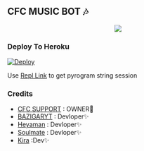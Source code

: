 <h2 align="centre">CFC MUSIC BOT 🎶</h2>



<p align="center">
  <img src="https://telegra.ph/file/1de0bea64669603771c9a.jpg">
</p>


### Deploy To Heroku</h4>

[![Deploy](https://www.herokucdn.com/deploy/button.svg)](https://heroku.com/deploy?template=https://github.com/Infinity-Bots/GroupMusicPlayerBot)

Use [Repl Link](https://replit.com/@SpEcHiDe/GenerateStringSession) to get pyrogram string session

### Credits
- [CFC SUPPORT](https://t.me/CFC_BOT_SUPPORT) : OWNER👑
- [BAZIGARYT](https://t.me/BAZIGARYT) : Devloper✨
- [Heyaman](https://t.me/heyaaman) : Devloper✨
- [Soulmate](https://t.me/SoUlMaTe_oFFicIAl) :  Devloper✨
- [Kira](https://t.me/kirarealdeathgod) :Dev✨
